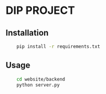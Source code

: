 # DIP PROJECT

##  Installation

```bash
    pip install -r requirements.txt
```

##  Usage

```bash
    cd website/backend
    python server.py
```
